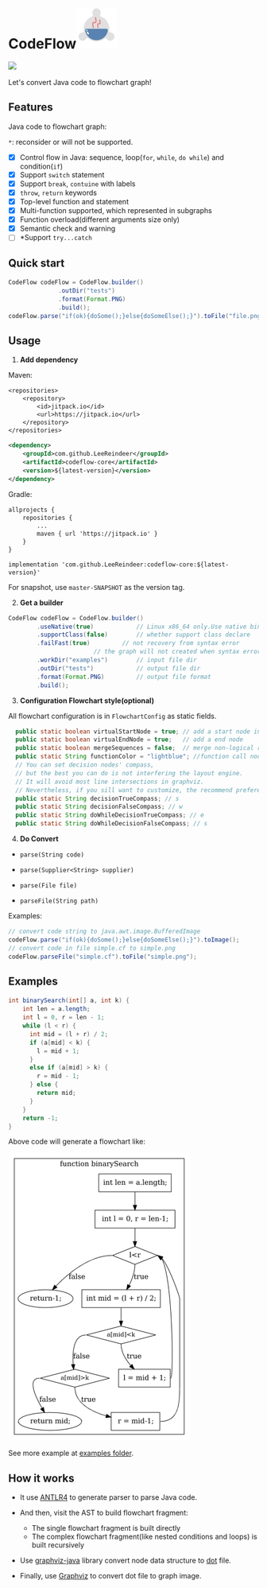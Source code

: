 <h1>CodeFlow<img alt="icon" src="art/codeflow.webp"/></h1>

[![](https://jitpack.io/v/LeeReindeer/codeflow-core.svg)](https://jitpack.io/#LeeReindeer/codeflow-core)

Let's convert Java code to flowchart graph!

## Features

Java code to flowchart graph:

`*`: reconsider or will not be supported.

- [x] Control flow in Java: sequence, loop(`for`, `while`, `do while`) and condition(`if`)
- [x] Support `switch` statement
- [x] Support `break`, `contuine` with labels
- [x] `throw`, `return` keywords
- [x] Top-level function and statement
- [x] Multi-function supported, which represented in subgraphs
- [x] Function overload(different arguments size only)
- [x] Semantic check and warning
- [ ] *Support `try...catch`

## Quick start

```java
CodeFlow codeFlow = CodeFlow.builder()
              .outDir("tests")
              .format(Format.PNG)
              .build();
codeFlow.parse("if(ok){doSome();}else{doSomeElse();}").toFile("file.png");
```

## Usage

1. **Add dependency**

Maven:

```
<repositories>
    <repository>
        <id>jitpack.io</id>
		<url>https://jitpack.io</url>
    </repository>
</repositories>
```

```xml
<dependency>
    <groupId>com.github.LeeReindeer</groupId>
    <artifactId>codeflow-core</artifactId>
    <version>${latest-version}</version>
</dependency>
```

Gradle:

```
allprojects {
    repositories {
        ...
	    maven { url 'https://jitpack.io' }
	}
}
```

```
implementation 'com.github.LeeReindeer:codeflow-core:${latest-version}'
```

For snapshot, use `master-SNAPSHOT` as the version tag.

2. **Get a builder**

```java
CodeFlow codeFlow = CodeFlow.builder()
        .useNative(true)            // Linux x86_64 only.Use native bind of graphviz, faster.
        .supportClass(false)        // whether support class declare
        .failFast(true)		    // not recovery from syntax error
   			            // the graph will not created when syntax error occurred.
        .workDir("examples")        // input file dir
        .outDir("tests")            // output file dir
        .format(Format.PNG)         // output file format
        .build();
```

3.  **Configuration Flowchart style(optional)**

All flowchart configuration is in `FlowchartConfig` as static fields.

```java
  public static boolean virtualStartNode = true; // add a start node in graph 
  public static boolean virtualEndNode = true;   // add a end node
  public static boolean mergeSequences = false;  // merge non-logical relationship sequence statements
  public static String functionColor = "lightblue"; //function call node color
  // You can set decision nodes' compass,
  // but the best you can do is not interfering the layout engine.
  // It will avoid most line intersections in graphviz.
  // Nevertheless, if you sill want to customize, the recommend preference is commented following.
  public static String decisionTrueCompass; // s
  public static String decisionFalseCompass; // w
  public static String doWhileDecisionTrueCompass; // e
  public static String doWhileDecisionFalseCompass; // s
```

4. **Do Convert**

-  `parse(String code)`

- `parse(Supplier<String> supplier)`

- `parse(File file)`

- `parseFile(String path)`

Examples:

```java
// convert code string to java.awt.image.BufferedImage
codeFlow.parse("if(ok){doSome();}else{doSomeElse();}").toImage();
// convert code in file simple.cf to simple.png
codeFlow.parseFile("simple.cf").toFile("simple.png");
```

## Examples

```java
int binarySearch(int[] a, int k) {
    int len = a.length;
    int l = 0, r = len - 1;
    while (l < r) {
      int mid = (l + r) / 2;
      if (a[mid] < k) {
        l = mid + 1;
      }
      else if (a[mid] > k) {
        r = mid - 1;
      } else {
        return mid;
      }
    }
    return -1;
}
```

Above code will generate a flowchart like:

![binarySearch](examples/binarySearch.png)

See more example at [examples folder](examples/).

## How it works

- It use [ANTLR4](https://www.antlr.org/) to generate parser to parse Java code. 

- And then, visit the AST to build flowchart fragment:
    - The single flowchart fragment is built directly
    - The complex flowchart fragment(like nested conditions and loops) is built recursively

- Use [graphviz-java](https://github.com/nidi3/graphviz-java) library convert node data structure to [dot](https://en.wikipedia.org/wiki/DOT_\(graph_description_language\)) file.

- Finally, use [Graphviz](https://www.graphviz.org/) to convert dot file to graph image.
